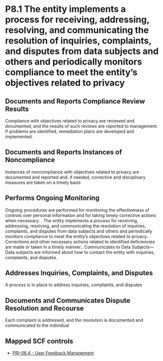 # P8.1 The entity implements a process for receiving, addressing, resolving, and communicating the resolution of inquiries, complaints, and disputes from data subjects and others and periodically monitors compliance to meet the entity’s objectives related to privacy
## Documents and Reports Compliance Review Results
Compliance with objectives related to privacy are reviewed and documented, and the results of such reviews are reported to management. If problems are identified, remediation plans are developed and implemented.
## Documents and Reports Instances of Noncompliance
Instances of noncompliance with objectives related to privacy are documented and reported and, if needed, corrective and disciplinary measures are taken on a timely basis
## Performs Ongoing Monitoring
Ongoing procedures are performed for monitoring the effectiveness of controls over personal information and for taking timely corrective actions when necessary.
. The entity implements a process for receiving, addressing, resolving, and communicating the resolution of inquiries, complaints, and disputes from data subjects and others and periodically monitors compliance to meet the entity’s objectives related to privacy.. Corrections and other necessary actions related to identified deficiencies are made or taken in a timely manner.. Communicates to Data Subjects—Data subjects are informed about how to contact the entity with inquiries, complaints, and disputes.
## Addresses Inquiries, Complaints, and Disputes
A process is in place to address inquiries, complaints, and disputes
## Documents and Communicates Dispute Resolution and Recourse
Each complaint is addressed, and the resolution is documented and communicated to the individual
## Mapped SCF controls
- [PRI-06.4 - User Feedback Management](../scf/pri-064-userfeedbackmanagement.md)